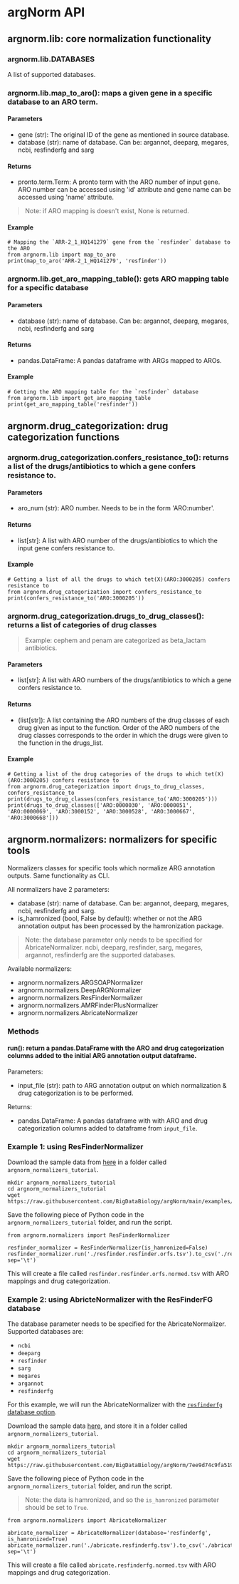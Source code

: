 # argNorm API

## argnorm.lib: core normalization functionality

### argnorm.lib.DATABASES

A list of supported databases.

### argnorm.lib.map_to_aro(): maps a given gene in a specific database to an ARO term.

#### Parameters
* gene (str): The original ID of the gene as mentioned in source database.
* database (str): name of database. Can be: argannot, deeparg, megares, ncbi, resfinderfg and sarg

#### Returns
* pronto.term.Term: A pronto term with the ARO number of input gene. ARO number can be accessed using 'id' attribute and gene name can be accessed using 'name' attribute. 

> Note: if ARO mapping is doesn't exist, None is returned.

#### Example

```
# Mapping the `ARR-2_1_HQ141279` gene from the `resfinder` database to the ARO
from argnorm.lib import map_to_aro
print(map_to_aro('ARR-2_1_HQ141279', 'resfinder'))
```

### argnorm.lib.get_aro_mapping_table(): gets ARO mapping table for a specific database

#### Parameters 
* database (str): name of database. Can be: argannot, deeparg, megares, ncbi, resfinderfg and sarg

#### Returns
* pandas.DataFrame: A pandas dataframe with ARGs mapped to AROs.

#### Example
```
# Getting the ARO mapping table for the `resfinder` database
from argnorm.lib import get_aro_mapping_table
print(get_aro_mapping_table('resfinder'))
```

## argnorm.drug_categorization: drug categorization functions

### argnorm.drug_categorization.confers_resistance_to(): returns a list of the drugs/antibiotics to which a gene confers resistance to.

#### Parameters
* aro_num (str): ARO number. Needs to be in the form 'ARO:number'.

#### Returns
* list[str]: A list with ARO number of the drugs/antibiotics to which the input gene confers resistance to.

#### Example

```
# Getting a list of all the drugs to which tet(X)(ARO:3000205) confers resistance to
from argnorm.drug_categorization import confers_resistance_to
print(confers_resistance_to('ARO:3000205'))
```

### argnorm.drug_categorization.drugs_to_drug_classes(): returns a list of categories of drug classes
> Example: cephem and penam are categorized as beta_lactam antibiotics.

#### Parameters
* list[str]: A list with ARO numbers of the drugs/antibiotics to which a gene confers resistance to.

#### Returns
* (list[str]): A list containing the ARO numbers of the drug classes of each drug given as input to the function. Order of the ARO numbers of the drug classes corresponds to the order in which the drugs were given to the function in the drugs_list.

#### Example

```
# Getting a list of the drug categories of the drugs to which tet(X) (ARO:3000205) confers resistance to
from argnorm.drug_categorization import drugs_to_drug_classes, confers_resistance_to
print(drugs_to_drug_classes(confers_resistance_to('ARO:3000205')))
print(drugs_to_drug_classes(['ARO:0000030', 'ARO:0000051', 'ARO:0000069', 'ARO:3000152', 'ARO:3000528', 'ARO:3000667', 'ARO:3000668']))
```

## argnorm.normalizers: normalizers for specific tools

Normalizers classes for specific tools which normalize ARG annotation outputs. Same functionality as CLI.

All normalizers have 2 parameters:
* database (str): name of database. Can be: argannot, deeparg, megares, ncbi, resfinderfg and sarg.
* is_hamronized (bool, False by default): whether or not the ARG annotation output has been processed by the hamronization package.

> Note: the database parameter only needs to be specified for AbricateNormalizer. ncbi, deeparg, resfinder, sarg, megares, argannot, resfinderfg are the supported databases.

Available normalizers:
* argnorm.normalizers.ARGSOAPNormalizer
* argnorm.normalizers.DeepARGNormalizer
* argnorm.normalizers.ResFinderNormalizer
* argnorm.normalizers.AMRFinderPlusNormalizer
* argnorm.normalizers.AbricateNormalizer

### Methods

#### run(): return a pandas.DataFrame with the ARO and drug categorization columns added to the initial ARG annotation output dataframe.

Parameters: 
* input_file (str): path to ARG annotation output on which normalization & drug categorization is to be performed.

Returns: 
* pandas.DataFrame: A pandas dataframe with with ARO and drug categorization columns added to dataframe from `input_file`.

### Example 1: using ResFinderNormalizer
Download the sample data from [here](https://raw.githubusercontent.com/BigDataBiology/argNorm/main/examples/raw/resfinder.resfinder.orfs.tsv) in a folder called `argnorm_normalizers_tutorial`.

```
mkdir argnorm_normalizers_tutorial
cd argnorm_normalizers_tutorial
wget https://raw.githubusercontent.com/BigDataBiology/argNorm/main/examples/raw/resfinder.resfinder.orfs.tsv
```

Save the following piece of Python code in the `argnorm_normalizers_tutorial` folder, and run the script.

```
from argnorm.normalizers import ResFinderNormalizer

resfinder_normalizer = ResFinderNormalizer(is_hamronized=False)
resfinder_normalizer.run('./resfinder.resfinder.orfs.tsv').to_csv('./resfinder.resfinder.orfs.normed.tsv', sep='\t')
```

This will create a file called `resfinder.resfinder.orfs.normed.tsv` with ARO mappings and drug categorization.

### Example 2: using AbricteNormalizer with the ResFinderFG database

The database parameter needs to be specified for the AbricateNormalizer. Supported databases are:
* `ncbi`
* `deeparg`
* `resfinder`
* `sarg`
* `megares`
* `argannot`
* `resfinderfg`

For this example, we will run the AbricateNormalizer with the [`resfinderfg` database option](https://www.big-data-biology.org/paper/2022_resfinderfgv2/).

Download the sample data [here](https://raw.githubusercontent.com/BigDataBiology/argNorm/7ee9d74c9fa51956ecb7706fa979cc0696ae305d/examples/hamronized/abricate.resfinderfg.tsv), and store it in a folder called `argnorm_normalizers_tutorial`.

```
mkdir argnorm_normalizers_tutorial
cd argnorm_normalizers_tutorial
wget https://raw.githubusercontent.com/BigDataBiology/argNorm/7ee9d74c9fa51956ecb7706fa979cc0696ae305d/examples/hamronized/abricate.resfinderfg.tsv
```

Save the following piece of Python code in the `argnorm_normalizers_tutorial` folder, and run the script.

> Note: the data is hamronized, and so the `is_hamronized` parameter should be set to `True`.

```
from argnorm.normalizers import AbricateNormalizer

abricate_normalizer = AbricateNormalizer(database='resfinderfg', is_hamronized=True)
abricate_normalizer.run('./abricate.resfinderfg.tsv').to_csv('./abricate.resfinderfg.normed.tsv', sep='\t')
```

This will create a file called `abricate.resfinderfg.normed.tsv` with ARO mappings and drug categorization.
